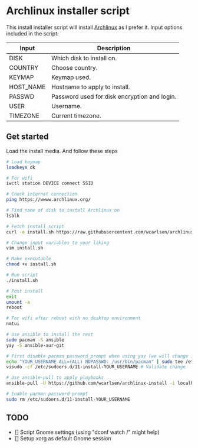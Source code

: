 # Archlinux installer script

This install installer script will install [Archlinux](https://www.archlinux.org/) as I prefer it. Input options included in the script:

| Input | Description |
|---|---|
| DISK | Which disk to install on. |
| COUNTRY | Choose country. |
| KEYMAP | Keymap used. |
| HOST_NAME | Hostname to apply to install. |
| PASSWD | Password used for disk encryption and login. |
| USER | Username. |
| TIMEZONE | Current timezone. |

## Get started

Load the install media. And follow these steps

```bash
# Load keymap
loadkeys dk

# For wifi
iwctl station DEVICE connect SSID

# Check internet connection
ping https://wwww.archlinux.org/

# Find name of disk to install Archlinux on
lsblk

# Fetch install script
curl -o install.sh https://raw.githubusercontent.com/wcarlsen/archlinux-install/main/install.sh

# Change input variables to your liking
vim install.sh

# Make executable
chmod +x install.sh

# Run script
./install.sh

# Post install
exit
umount -a
reboot

# For wifi after reboot with no desktop environment
nmtui

# Use ansible to install the rest
sudo pacman -S ansible
yay -S ansible-aur-git

# First disable pacman password prompt when using yay (we will change it back later)
echo "YOUR_USERNAME ALL=(ALL) NOPASSWD: /usr/bin/pacman" | sudo tee /etc/sudoers.d/11-install-YOUR_USERNAME
visudo -cf /etc/sudoers.d/11-install-YOUR_USERNAME # Validate change

# Use ansible-pull to apply playbooks
ansible-pull -U https://github.com/wcarlsen/archlinux-install -i localhost, local.yml --ask-become

# Enable pacman password prompt
sudo rm /etc/sudoers.d/11-install-YOUR_USERNAME
```

## TODO

- [] Script Gnome settings (using "dconf watch /" might help)
- [] Setup xorg as default Gnome session
